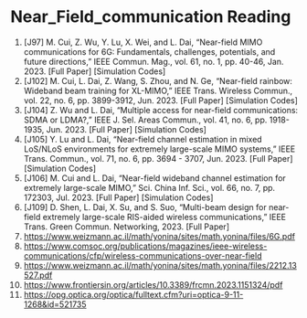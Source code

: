 # Near_Field_communication Reading 
1.	[J97] M. Cui, Z. Wu, Y. Lu, X. Wei, and L. Dai, “Near-field MIMO communications for 6G: Fundamentals, challenges, potentials, and future directions,” IEEE Commun. Mag., vol. 61, no. 1, pp. 40-46, Jan. 2023. [Full Paper] [Simulation Codes]
2.	[J102] M. Cui, L. Dai, Z. Wang, S. Zhou, and N. Ge, “Near-field rainbow: Wideband beam training for XL-MIMO,” IEEE Trans. Wireless Commun., vol. 22, no. 6, pp. 3899-3912, Jun. 2023. [Full Paper] [Simulation Codes]
3.	[J104] Z. Wu and L. Dai, “Multiple access for near-field communications: SDMA or LDMA?,” IEEE J. Sel. Areas Commun., vol. 41, no. 6, pp. 1918-1935, Jun. 2023. [Full Paper] [Simulation Codes]
4.	[J105] Y. Lu and L. Dai, “Near-field channel estimation in mixed LoS/NLoS environments for extremely large-scale MIMO systems,” IEEE Trans. Commun., vol. 71, no. 6, pp. 3694 - 3707, Jun. 2023. [Full Paper] [Simulation Codes]
5.	[J106] M. Cui and L. Dai, “Near-field wideband channel estimation for extremely large-scale MIMO,” Sci. China Inf. Sci., vol. 66, no. 7, pp. 172303, Jul. 2023. [Full Paper] [Simulation Codes]
6.	[J109] D. Shen, L. Dai, X. Su, and S. Suo, “Multi-beam design for near-field extremely large-scale RIS-aided wireless communications,” IEEE Trans. Green Commun. Networking, 2023. [Full Paper]
7.	https://www.weizmann.ac.il/math/yonina/sites/math.yonina/files/6G.pdf
8.	https://www.comsoc.org/publications/magazines/ieee-wireless-communications/cfp/wireless-communications-over-near-field
9.	https://www.weizmann.ac.il/math/yonina/sites/math.yonina/files/2212.13527.pdf
10.	https://www.frontiersin.org/articles/10.3389/frcmn.2023.1151324/pdf
11.	https://opg.optica.org/optica/fulltext.cfm?uri=optica-9-11-1268&id=521735

